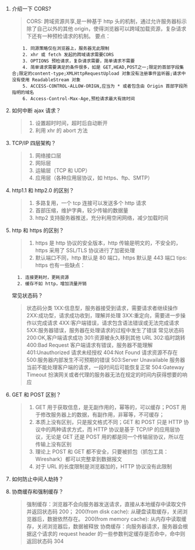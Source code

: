 1.  介绍一下 CORS?

    > CORS: 跨域资源共享,是一种基于 http 头的机制，通过允许服务器标示除了自己以外的其他 origin，使得浏览器可以跨域加载资源，复杂请求下还有一种预检请求的机制。
    > 要点：

            1. 同源策略仅在浏览器上，服务器无此限制
            2. xhr 或 fetch 发起的跨域请求需要CORS
            3. OPTIONS 预检请求，复杂请求需要，简单请求不需要
            4. 简单请求需要满足的条件很多，如是 GET,HEAD,POST之一;限定的首部字段集合;限定的content-type;XMLHttpRequestUpload 对象没有注册事件监听器;请求中没有使用 ReadableStream 对象
            5. ACCESS-CONTROL-ALLOW-ORIGN,应当为 * 或者包含由 Origin 首部字段所指明的域名
            6. Access-Control-Max-Age,预检请求最大有效时间

2.  如何中断 ajax 请求？

    > 1. 设置超时时间，超时后自动断开
    > 2. 利用 xhr 的 abort 方法

3.  TCP/IP 四层架构？

    > 1. 网络接口层
    > 2. 网际层
    > 3. 运输层（TCP 和 UDP）
    > 4. 应用层（各种应用层协议，如 https、ftp、SMTP）

4.  http1.1 和 http2.0 的区别？

    > 1. 多路复用，一个 tcp 连接可以发送多个 http 请求
    > 2. 首部压缩，维护字典，较少传输的数据量
    > 3. http2 支持服务器推送，充分利用空闲网络，减少加载时间

5.  http 和 https 的区别？

    > 1. https 是 http 协议的安全版本，http 传输是明文的，不安全的，https 采用了 SSL/TLS 协议进行了加密处理
    > 2. 默认端口不同，http 默认是 80 端口，https 默认是 443 端口
    >    tips: https 也有一些缺点：

          1. 连接更耗时，更耗资源
          2. 缓存不如 http，增加流量开销

    常见状态码？

    > 状态码分类
    > 1XX:信息型，服务器接受到请求，需要请求者继续操作
    > 2XX:成功型，请求成功收到，理解并处理
    > 3XX:重定向，需要进一步操作以完成请求
    > 4XX:客户端错误，请求包含语法错误或无法完成请求
    > 5XX:服务器错误，服务器在处理请求的过程中发生了错误
    > 常见状态码
    > 200:OK,客户端请求成功
    > 301:资源被永久移到其他 URL
    > 302:临时跳转
    > 400:Bad Request 客户端请求有错误，服务器不能理解
    > 401:Unauthorized 请求未经授权
    > 404:Not Found 请求资源不存在
    > 500:服务器内部发生不可预期的错误
    > 503:Server Unavailable 服务器当前不能处理客户端的请求，一段时间后可能恢复正常
    > 504:Gateway Timeout 扮演网关或者代理的服务器无法在规定的时间内获得想要的响应

6.  GET 和 POST 区别？

    > 1. GET 用于获取信息，是无副作用的，幂等的，可以缓存；POST 用于修改服务器上的数据，有副作用，非幂等，不可缓存；
    > 2. 本质上没有区别，只是报文格式不同；GET 和 POST 只是 HTTP 协议中的两种请求方式，而 HTTP 协议是基于 TCP/IP 的应用层协议，无论是 GET 还是 POST 用的都是同一个传输层协议，所以在传输上没有区别
    > 3. 理论上 POST 和 GET 都不安全，只要被抓包（抓包工具：Wireshark）都可以完整拿到数据报文
    > 4. 对于 URL 的长度限制是浏览器加的，HTTP 协议没有此限制

7.  如何防止中间人劫持？

8.  协商缓存和强制缓存？

    > 强制缓存：浏览器不会向服务器发送请求，直接从本地缓存中读取文件并返回状态码 200；
    > 200(from disk cache): 从硬盘读取缓存，关闭浏览器后，数据依然存在。
    > 200(from memory cache): 从内存中读取缓存，关闭浏览器后，数据被释放
    > 协商缓存：向服务器请求，服务器会根据这个请求的 request header 的一些参数判定缓存是否命中，命中则返回状态码 304
